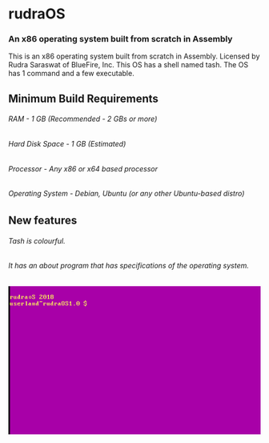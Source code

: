 # rudraOS
### An x86 operating system built from scratch in Assembly
This is an x86 operating system built from scratch in Assembly. Licensed by Rudra Saraswat of BlueFire, Inc.
This OS has a shell named tash. The OS has 1 command and a few executable.

## Minimum Build Requirements
###### RAM - 1 GB (Recommended - 2 GBs or more)
###### Hard Disk Space - 1 GB (Estimated)
###### Processor - Any x86 or x64 based processor
###### Operating System - Debian, Ubuntu (or any other Ubuntu-based distro)

## New features
###### Tash is colourful.
###### It has an about program that has specifications of the operating system.

![Figure 1-1](rudraOS.png "rudraOS 2018")

